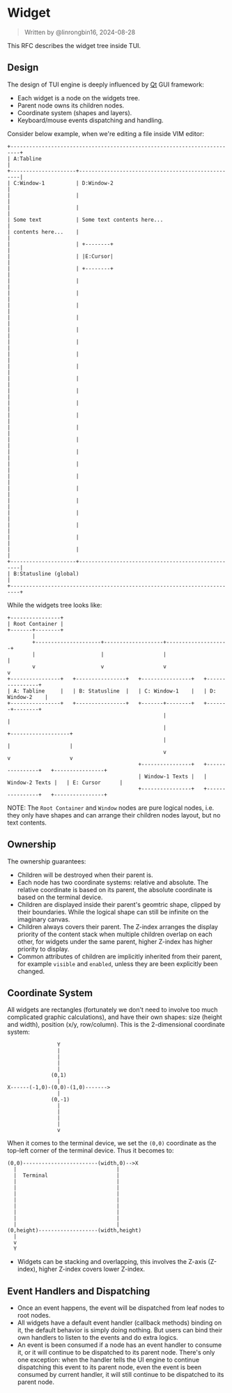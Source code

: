 # Widget

> Written by @linrongbin16, 2024-08-28

This RFC describes the widget tree inside TUI.

## Design

The design of TUI engine is deeply influenced by [Qt](https://www.qt.io/) GUI framework:

- Each widget is a node on the widgets tree.
- Parent node owns its children nodes.
- Coordinate system (shapes and layers).
- Keyboard/mouse events dispatching and handling.

Consider below example, when we're editing a file inside VIM editor:

```text
+-------------------------------------------------------------------------+
| A:Tabline                                                               |
+---------------------+---------------------------------------------------|
| C:Window-1          | D:Window-2                                        |
|                     |                                                   |
|                     |                                                   |
| Some text           | Some text contents here...                        |
| contents here...    |                                                   |
|                     | +--------+                                        |
|                     | |E:Cursor|                                        |
|                     | +--------+                                        |
|                     |                                                   |
|                     |                                                   |
|                     |                                                   |
|                     |                                                   |
|                     |                                                   |
|                     |                                                   |
|                     |                                                   |
|                     |                                                   |
|                     |                                                   |
|                     |                                                   |
|                     |                                                   |
|                     |                                                   |
|                     |                                                   |
|                     |                                                   |
|                     |                                                   |
|                     |                                                   |
|                     |                                                   |
|                     |                                                   |
|                     |                                                   |
|                     |                                                   |
|                     |                                                   |
|                     |                                                   |
|                     |                                                   |
+---------------------+---------------------------------------------------|
| B:Statusline (global)                                                   |
+-------------------------------------------------------------------------+
```

While the widgets tree looks like:

```text
+----------------+
| Root Container |
+-------+--------+
        |
        +---------------------+-------------------+--------------------+
        |                     |                   |                    |
        v                     v                   v                    v
+----------------+   +----------------+   +----------------+   +----------------+
| A: Tabline     |   | B: Statusline  |   | C: Window-1    |   | D: Window-2    |
+----------------+   +----------------+   +-------+--------+   +-------+--------+
                                                  |                    |
                                                  |                    +-------------------+
                                                  |                    |                   |
                                                  v                    v                   v
                                          +----------------+   +----------------+   +----------------+
                                          | Window-1 Texts |   | Window-2 Texts |   | E: Cursor      |
                                          +----------------+   +----------------+   +----------------+
```

NOTE: The `Root Container` and `Window` nodes are pure logical nodes, i.e. they only have shapes and can arrange their children nodes layout, but no text contents.

## Ownership

The ownership guarantees:

- Children will be destroyed when their parent is.
- Each node has two coordinate systems: relative and absolute. The relative coordinate is based on its parent, the absolute coordinate is based on the terminal device.
- Children are displayed inside their parent's geomtric shape, clipped by their boundaries. While the logical shape can still be infinite on the imaginary canvas.
- Children always covers their parent. The Z-index arranges the display priority of the content stack when multiple children overlap on each other, for widgets under the same parent, higher Z-index has higher priority to display.
- Common attributes of children are implicitly inherited from their parent, for example `visible` and `enabled`, unless they are been explicitly been changed.

## Coordinate System

All widgets are rectangles (fortunately we don't need to involve too much complicated graphic calculations), and have their own shapes: size (height and width), position (x/y, row/column). This is the 2-dimensional coordinate system:

```text
                Y
                |
                |
                |
                |
              (0,1)
                |
X------(-1,0)-(0,0)-(1,0)------->
                |
              (0,-1)
                |
                |
                |
                |
                v
```

When it comes to the terminal device, we set the `(0,0)` coordinate as the top-left corner of the terminal device. Thus it becomes to:

```text
(0,0)------------------------(width,0)-->X
  |                                |
  |  Terminal                      |
  |                                |
  |                                |
  |                                |
  |                                |
  |                                |
  |                                |
  |                                |
  |                                |
(0,height)-------------------(width,height)
  |
  v
  Y
```

- Widgets can be stacking and overlapping, this involves the Z-axis (Z-index), higher Z-index covers lower Z-index.

## Event Handlers and Dispatching

- Once an event happens, the event will be dispatched from leaf nodes to root nodes.
- All widgets have a default event handler (callback methods) binding on it, the default behavior is simply doing nothing. But users can bind their own handlers to listen to the events and do extra logics.
- An event is been consumed if a node has an event handler to consume it, or it will continue to be dispatched to its parent node. There's only one exception: when the handler tells the UI engine to continue dispatching this event to its parent node, even the event is been consumed by current handler, it will still continue to be dispatched to its parent node.
